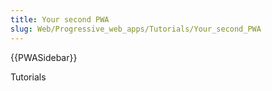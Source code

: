 ```yaml
---
title: Your second PWA
slug: Web/Progressive_web_apps/Tutorials/Your_second_PWA
---
```


{{PWASidebar}}

Tutorials
